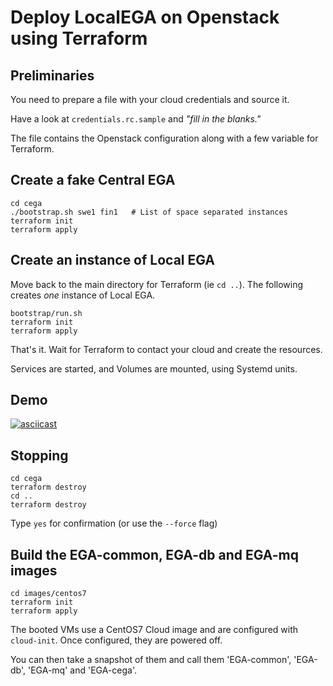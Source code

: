 # Deploy LocalEGA on Openstack using Terraform

## Preliminaries

You need to prepare a file with your cloud credentials and source it.

Have a look at `credentials.rc.sample` and _"fill in the blanks."_

The file contains the Openstack configuration along with a few
variable for Terraform.

## Create a fake Central EGA

	cd cega
	./bootstrap.sh swe1 fin1   # List of space separated instances
	terraform init
	terraform apply
	
## Create an instance of Local EGA

Move back to the main directory for Terraform (ie `cd ..`).
The following creates _one_ instance of Local EGA.

	bootstrap/run.sh
	terraform init
	terraform apply
	
That's it. Wait for Terraform to contact your cloud and create the resources.

Services are started, and Volumes are mounted, using Systemd units.

## Demo

[![asciicast](https://asciinema.org/a/V8VTO0rVxW5zZK8bnNmlO3qV0.png)](https://asciinema.org/a/V8VTO0rVxW5zZK8bnNmlO3qV0)

## Stopping

	cd cega
	terraform destroy
	cd ..
	terraform destroy

Type `yes` for confirmation (or use the `--force` flag)

## Build the EGA-common, EGA-db and EGA-mq images

	cd images/centos7
	terraform init
	terraform apply

The booted VMs use a CentOS7 Cloud image and are configured with
`cloud-init`. Once configured, they are powered off.

You can then take a snapshot of them and call them 'EGA-common',
'EGA-db', 'EGA-mq' and 'EGA-cega'.
